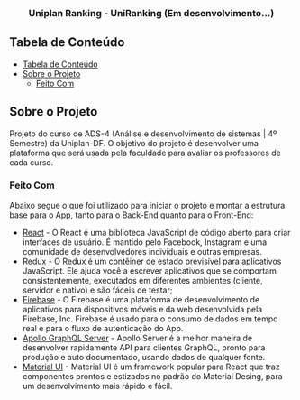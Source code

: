 <!-- PROJECT LOGO -->
<br />
<p align="center">
  <h3 align="center">Uniplan Ranking - UniRanking (Em desenvolvimento...)</h3>
</p>

<!-- TABLE OF CONTENTS -->

## Tabela de Conteúdo

- [Tabela de Conteúdo](#tabela-de-conte%C3%BAdo)
- [Sobre o Projeto](#sobre-o-projeto)
  - [Feito Com](#feito-com)

<!-- ABOUT THE PROJECT -->

## Sobre o Projeto

Projeto do curso de ADS-4 (Análise e desenvolvimento de sistemas | 4º Semestre) da Uniplan-DF. O objetivo do projeto é desenvolver uma plataforma que será usada pela faculdade para avaliar os professores de cada curso.

### Feito Com

Abaixo segue o que foi utilizado para iniciar o projeto e montar a estrutura base para o App, tanto para o Back-End quanto para o Front-End:

- [React](https://reactjs.org/) - O React é uma biblioteca JavaScript de código aberto para criar interfaces de usuário. É mantido pelo Facebook, Instagram e uma comunidade de desenvolvedores individuais e outras empresas.
- [Redux](https://redux.js.org/) - O Redux é um contêiner de estado previsível para aplicativos JavaScript. Ele ajuda você a escrever aplicativos que se comportam consistentemente, executados em diferentes ambientes (cliente, servidor e nativo) e são fáceis de testar;
- [Firebase](https://redux.js.org/) - O Firebase é uma plataforma de desenvolvimento de aplicativos para dispositivos móveis e da web desenvolvida pela Firebase, Inc. Firebase é usado para o consumo de dados em tempo real e para o fluxo de autenticação do App.
- [Apollo GraphQL Server](https://redux.js.org/) - Apollo Server é a melhor maneira de desenvolver rapidamente API para clientes GraphQL, pronto para produção e auto documentado, usando dados de qualquer fonte.
- [Material UI](https://material-ui.com/) - Material UI é um framework popular para React que traz componentes prontos e estizados no padrão do Material Desing, para um desenvolvimento mais rápido e fácil.